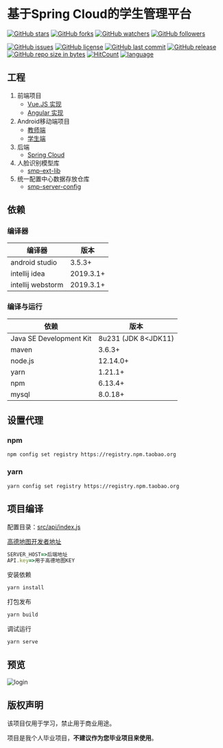 # 基于Spring Cloud的学生管理平台

[![GitHub stars](https://img.shields.io/github/stars/itning/smp-client.svg?style=social&label=Stars)](https://github.com/itning/smp-client/stargazers)
[![GitHub forks](https://img.shields.io/github/forks/itning/smp-client.svg?style=social&label=Fork)](https://github.com/itning/smp-client/network/members)
[![GitHub watchers](https://img.shields.io/github/watchers/itning/smp-client.svg?style=social&label=Watch)](https://github.com/itning/smp-client/watchers)
[![GitHub followers](https://img.shields.io/github/followers/itning.svg?style=social&label=Follow)](https://github.com/itning?tab=followers)

[![GitHub issues](https://img.shields.io/github/issues/itning/smp-client.svg)](https://github.com/itning/smp-client/issues)
[![GitHub license](https://img.shields.io/github/license/itning/smp-client.svg)](https://github.com/itning/smp-client/blob/master/LICENSE)
[![GitHub last commit](https://img.shields.io/github/last-commit/itning/smp-client.svg)](https://github.com/itning/smp-client/commits)
[![GitHub release](https://img.shields.io/github/release/itning/smp-client.svg)](https://github.com/itning/smp-client/releases)
[![GitHub repo size in bytes](https://img.shields.io/github/repo-size/itning/smp-client.svg)](https://github.com/itning/smp-client)
[![HitCount](http://hits.dwyl.io/itning/smp-client.svg)](http://hits.dwyl.io/itning/smp-client)
[![language](https://img.shields.io/badge/language-JAVA-green.svg)](https://github.com/itning/smp-client)

## 工程

1. 前端项目
   - [Vue.JS 实现](https://github.com/itning/smp-client)
   - [Angular 实现](https://github.com/itning/smp-client-angular)
2. Android移动端项目
   - [教师端](https://github.com/itning/smp-android-teacher)
   - [学生端](https://github.com/itning/smp-android)
3. 后端
   - [Spring Cloud](https://github.com/itning/smp-server)
4. 人脸识别模型库
   - [smp-ext-lib](https://gitee.com/itning/smp-ext-lib)
5. 统一配置中心数据存放仓库
   - [smp-server-config](https://gitee.com/itning/smp-server-config)

## 依赖

### 编译器

| 编译器            | 版本      |
| ----------------- | --------- |
| android studio    | 3.5.3+    |
| intellij idea     | 2019.3.1+ |
| intellij webstorm | 2019.3.1+ |

### 编译与运行

| 依赖                    | 版本                |
| ----------------------- | ------------------- |
| Java SE Development Kit | 8u231 (JDK 8<JDK11) |
| maven                   | 3.6.3+              |
| node.js                 | 12.14.0+            |
| yarn                    | 1.21.1+             |
| npm                     | 6.13.4+             |
| mysql                   | 8.0.18+             |

## 设置代理

### npm

```shell
npm config set registry https://registry.npm.taobao.org
```

### yarn

```shell
yarn config set registry https://registry.npm.taobao.org
```

## 项目编译

配置目录：[src/api/index.js](https://github.com/itning/smp-client/blob/master/src/api/index.js#L1)

[高德地图开发者地址](https://lbs.amap.com/)

```js
SERVER_HOST=>后端地址
API.key=>用于高德地图KEY
```

安装依赖

```bash
yarn install
```

打包发布

```bash
yarn build
```

调试运行

```bash
yarn serve
```

## 预览

![login]()

## 版权声明

该项目仅用于学习，禁止用于商业用途。

项目是我个人毕业项目，**不建议作为您毕业项目来使用**。
